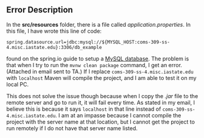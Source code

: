 ## Error Description

In the **src/resources** folder, there is a file called *application.properties*. In this file, I have wrote this line of code:

```
spring.datasource.url=jdbc:mysql://${MYSQL_HOST:coms-309-ss-4.misc.iastate.edu}:3306/db_example
```
found on the spring.io guide to setup a [MySQL database](https://spring.io/guides/gs/accessing-data-mysql/). The problem is that when I try to run the 
`mvnw clean package` command, I get an error. (Attached in email sent to TA.) If I replace `coms-309-ss-4.misc.iastate.edu` with `localhost` Maven will compile the project, and
I am able to test it on my local PC.


This does not solve the issue though because when I copy the *.jar* file to the remote server and go to run it, it will fail every time. As stated in my email, I believe this
is because it says `localhost` in that line instead of `coms-309-ss-4.misc.iastate.edu`. I am at an impasse because I cannot compile the project with the server
name at that location, but I cannot get the project to run remotely if I do not have that server name listed.
